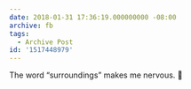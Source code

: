 ```yaml
---
date: 2018-01-31 17:36:19.000000000 -08:00
archive: fb
tags: 
  - Archive Post
id: '1517448979'
---
```


The word “surroundings” makes me nervous. 👀
